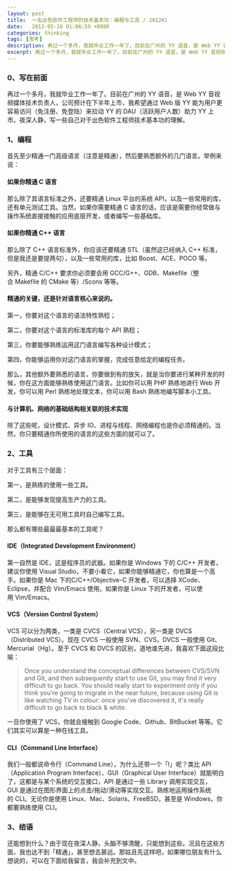 ```yaml
---
layout: post
title:  一名出色软件工程师的技术基本功：编程与工具 / 2012#1
date:   2012-05-16 01:06:59 +0800
categories: thinking
tags: [思考]
description: 再过一个多月，我就毕业工作一年了。目前在广州的 YY 语音，是 Web YY 音视频媒体技术负责人，公司预计在下半年上市，我希望通过 Web 版 YY 能为用户更容易访问（免注册、免登陆）来拉动 YY 的 DAU（活跃用户人数）助力 YY 上市。夜深人静，写一些自己对于出色软件工程师技术基本功的理解。
excerpt: 再过一个多月，我就毕业工作一年了。目前在广州的 YY 语音，是 Web YY 音视频媒体技术负责人，公司预计在下半年上市，我希望通过 Web 版 YY 能为用户更容易访问（免注册、免登陆）来拉动 YY 的 DAU（活跃用户人数）助力 YY 上市。夜深人静，写一些自己对于出色软件工程师技术基本功的理解 ……
---
```


### 0、写在前面

再过一个多月，我就毕业工作一年了。目前在广州的 YY 语音，是 Web YY 音视频媒体技术负责人，公司预计在下半年上市，我希望通过 Web 版 YY 能为用户更容易访问（免注册、免登陆）来拉动 YY 的 DAU（活跃用户人数）助力 YY 上市。夜深人静，写一些自己对于出色软件工程师技术基本功的理解。

### 1、编程

首先至少精通一门高级语言（注意是精通），然后要熟悉额外的几门语言。举例来说：

#### 如果你精通 C 语言

那么除了其语言标准之外，还要精通 Linux 平台的系统 API，以及一些常用的库，还有单元测试工具。当然，如果你需要精通 C 语言的话，应该是需要你经常做与操作系统直接接触的应用底层开发，或者编写一些基础库。

#### 如果你精通 C++ 语言

那么除了 C++ 语言标准外，你应该还要精通 STL（虽然这已经纳入 C++ 标准，但是我还是要提两句），以及一些常用的库，比如 Boost、ACE、POCO 等。

另外，精通 C/C++ 要求你必须要会用 GCC/G++、GDB、Makefile（整合 Makefile 的 CMake 等）/Scons 等等。

#### 精通的关键，还是针对语言核心来说的。

第一，你要对这个语言的语法特性熟稔；

第二，你要对这个语言的标准库的每个 API 熟稔；

第三，你要能够熟练运用这门语言编写各种设计模式；

第四，你能够运用你对这门语言的掌握，完成任意给定的编程任务。

那么，其他额外要熟悉的语言，你要做到有的放矢，就是当你要进行某种开发的时候，你在这方面能够熟练使用这门语言。比如你可以用 PHP 熟练地进行 Web 开发，你可以用 Perl 熟练地处理文本，你可以用 Bash 熟练地编写脚本小工具。

#### 与计算机、网络的基础结构相关联的技术实现

除了这些呢，设计模式、异步 IO、进程与线程、网络编程也是你必须精通的。当然，你只要精通你所使用的语言的这些方面的就可以了。

### 2、工具

对于工具有三个层面：

第一，是熟练的使用一些工具。

第二，是能够发现提高生产力的工具。

第三，是能够在无可用工具时自己编写工具。

那么都有哪些最最最基本的工具呢？

#### IDE（Integrated Development Environment）

第一自然是 IDE，这是程序员的武器。如果你是 Windows 下的 C/C++ 开发者，建议你使用 Visual Studio，不要小看它，如果你能够精通它，你也算是一个高手。如果你是 Mac 下的C/C++/Objective-C 开发者，可以选择 XCode、Eclipse，并配合 Vim/Emacs 使用。如果你是 Linux 下的开发者，可以使用 Vim/Emacs。

#### VCS（Version Control System）

VCS 可以分为两类，一类是 CVCS（Central VCS），另一类是 DVCS（Distributed VCS）。现在 CVCS 一般使用 SVN、CVS，DVCS 一般使用 Git、Mercurial（Hg）。至于 CVCS 和 DVCS 的区别，道地谁先进，我喜欢下面这段比喻：

> Once you understand the conceptual differences between CVS/SVN and Git, and then subsequently start to use Git, you may find it very difficult to go back. You should really start to experiment only if you think you're going to migrate in the near future, because using Git is like watching TV in colour: once you've discovered it, it's really difficult to go back to black & white.

一旦你使用了 VCS，你就会接触到 Google Code、Github、BitBucket 等等。它们其实可以算是一种在线工具。

#### CLI（Command Line Interface）

我们一般都说命令行（Command Line），为什么还带一个「I」呢？类比 API（Application Program Interface）、GUI（Graphical User Interface）就能明白了，这都是与某个系统的交互接口，API 是通过一些 Library 调用实现交互，GUI 是通过在图形界面上的点击/拖动/滑动等实现交互。熟练地运用操作系统的 CLI。无论你是使用 Linux、Mac、Solaris、FreeBSD，甚至是 Windows，你都要熟练使用 CLI。

### 3、结语

还能想到什么？由于现在夜深人静，头脑不够清醒，只能想到这些。况且在这些方面，我也达不到「精通」，甚至想去甚远。那姑且先这样吧，如果哪位朋友有什么想说的，可以在下面给我留言，我会补充到文中。